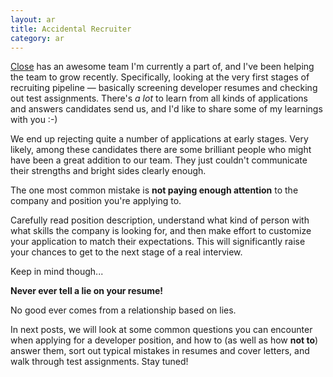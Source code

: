```yaml
---
layout: ar
title: Accidental Recruiter
category: ar
---
```

[Close](https://close.com) has an awesome team I'm currently a part of, and I've been helping the team to grow recently. Specifically, looking at the very first stages of recruiting pipeline &mdash; basically screening developer resumes and checking out test assignments. There's *a lot* to learn from all kinds of applications and answers candidates send us, and I'd like to share some of my learnings with you :-)

We end up rejecting quite a number of applications at early stages. Very likely, among these candidates there are some brilliant people who might have been a great addition to our team. They just couldn't communicate their strengths and bright sides clearly enough.

The one most common mistake is **not paying enough attention** to the company and position you're applying to.

Carefully read position description, understand what kind of person with what skills the company is looking for, and then make effort to customize your application to match their expectations. This will significantly raise your chances to get to the next stage of a real interview.

Keep in mind though...

**Never ever tell a lie on your resume!**

No good ever comes from a relationship based on lies.

In next posts, we will look at some common questions you can encounter when applying for a developer position, and how to (as well as how **not to**) answer them, sort out typical mistakes in resumes and cover letters, and walk through test assignments. Stay tuned!
